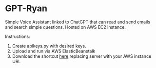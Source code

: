 # GPT-Ryan
Simple Voice Assistant linked to ChatGPT that can read and send emails and search simple questions. Hosted on AWS EC2 instance.

Instructions:
1. Create apikeys.py with desired keys.
2. Upload and run via AWS ElasticBeanstalk
3. Download the shortcut [here](https://www.icloud.com/shortcuts/25b658d498534215a503628c7bd81fc2) replacing server with your AWS instance URl.
